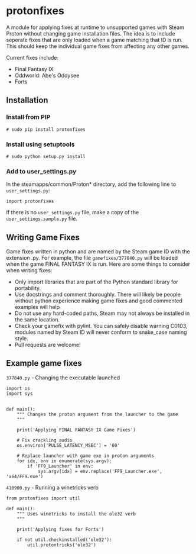 # protonfixes	

A module for applying fixes at runtime to unsupported games with Steam Proton without changing game installation files. The idea is to include seperate fixes that are only loaded when a game matching that ID is run. This should keep the individual game fixes from affecting any other games.

Current fixes include: 
- Final Fantasy IX
- Oddworld: Abe's Oddysee
- Forts

## Installation

### Install from PIP
```
# sudo pip install protonfixes
```

### Install using setuptools
```
# sudo python setup.py install
```
### Add to user_settings.py
In the steamapps/common/Proton* directory, add the following line to `user_settings.py`:
```
import protonfixes
```
If there is no `user_settings.py` file, make a copy of the `user_settings.sample.py` file.

## Writing Game Fixes
Game fixes written in python and are named by the Steam game ID with the extension .py. For example, the file `gamefixes/377840.py` will be loaded when the game FINAL FANTASY IX is run. Here are some things to consider when writing fixes:

- Only import libraries that are part of the Python standard library for portability.
- Use docstrings and comment thoroughly. There will likely be people without python experience making game fixes and good commented examples will help
- Do not use any hard-coded paths, Steam may not always be installed in the same location.
- Check your gamefix with pylint. You can safely disable warning C0103, modules named by Steam ID will never conform to snake_case naming style.
- Pull requests are welcome!

## Example game fixes
`377840.py` - Changing the executable launched
```
import os
import sys


def main():
    """ Changes the proton argument from the launcher to the game
    """

    print('Applying FINAL FANTASY IX Game Fixes')

    # Fix crackling audio
    os.environ['PULSE_LATENCY_MSEC'] = '60'

    # Replace launcher with game exe in proton arguments
    for idx, env in enumerate(sys.argv):
        if 'FF9_Launcher' in env:
            sys.argv[idx] = env.replace('FF9_Launcher.exe', 'x64/FF9.exe')
```

`410900.py` - Running a winetricks verb
```
from protonfixes import util

def main():
    """ Uses winetricks to install the ole32 verb
    """

    print('Applying fixes for Forts')

    if not util.checkinstalled('ole32'):
        util.protontricks('ole32')
```
